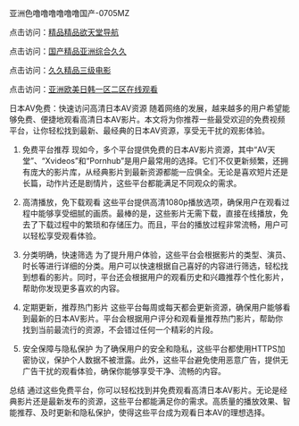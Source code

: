 
亚洲色噜噜噜噜噜噜国产-0705MZ

点击访问：<a href="https://heiliaowzu4ur.pages.dev">精品精品欲天堂导航</a>

点击访问：<a href="https://heiliaozj3tjd.pages.dev">国产精品亚洲综合久久</a>

点击访问：<a href="https://heiliaoe8ajia.pages.dev">久久精品三级电影</a>

点击访问：<a href="https://heiliaoxqkkct.pages.dev">亚洲欧美日韩一区二区在线观看</a>





日本AV免费：快速访问高清日本AV资源
随着网络的发展，越来越多的用户希望能够免费、便捷地观看高清日本AV影片。本文将为你推荐一些最受欢迎的免费视频平台，让你轻松找到最新、最经典的日本AV资源，享受无干扰的观影体验。

1. 免费平台推荐
现如今，多个平台提供免费的日本AV影片资源，其中“AV天堂”、“Xvideos”和“Pornhub”是用户最常用的选择。它们不仅更新频繁，还拥有庞大的影片库，从经典影片到最新资源都能一应俱全。无论是喜欢短片还是长篇，动作片还是剧情片，这些平台都能满足不同观众的需求。

2. 高清播放，免下载观看
这些平台提供高清1080p播放选项，确保用户在观看过程中能够享受细腻的画质。最棒的是，这些影片无需下载，直接在线播放，免去了下载过程中的繁琐和存储压力。而且，平台的播放过程非常流畅，用户可以轻松享受观看体验。

3. 分类明确，快速筛选
为了提升用户体验，这些平台会根据影片的类型、演员、时长等进行详细的分类。用户可以快速根据自己喜好的内容进行筛选，轻松找到想看的影片。同时，平台还会根据用户的观看历史和兴趣推荐个性化影片，帮助你发现更多喜欢的内容。

4. 定期更新，推荐热门影片
这些平台每周或每天都会更新资源，确保用户能够看到最新的日本AV影片。平台会根据用户评分和观看量推荐热门影片，帮助你找到当前最流行的资源，不会错过任何一个精彩的片段。

5. 安全保障与隐私保护
为了确保用户的安全和隐私，这些平台都使用HTTPS加密协议，保护个人数据不被泄露。此外，这些平台避免使用恶意广告，提供无广告干扰的观看体验，确保你能够享受干净、流畅的内容。

总结
通过这些免费平台，你可以轻松找到并免费观看高清日本AV影片。无论是经典影片还是最新发布的资源，这些平台都能满足你的需求。高质量的播放效果、智能推荐、及时更新和隐私保护，使得这些平台成为观看日本AV的理想选择。






<span style="display:none;">[Canonical link]( https://github.com/new20250709/563916 ）</span>
